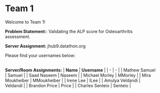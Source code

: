 # Team 1

Welcome to Team 1!

**Problem Statement:**:
Validating the ALP score for Osteoarthritis assessment.

**Server Assignment:**
jhub9.datathon.org

Please find your usernames below: 

<br/>**Server/Room Assignments:**
| **Name** | **Username** |
| - | - |
| Mathew Samuel | Samuel |
| Saad Naseem  | Naseem |
| Michael Morley | MMorley |
| Mira Moukheiber | MMoukheiber |
| Irene Lee | ILee |
| Amulya Veldandi | Veldandi |
| Brandon Price | Price |
| Charles Senteio | Senteio |